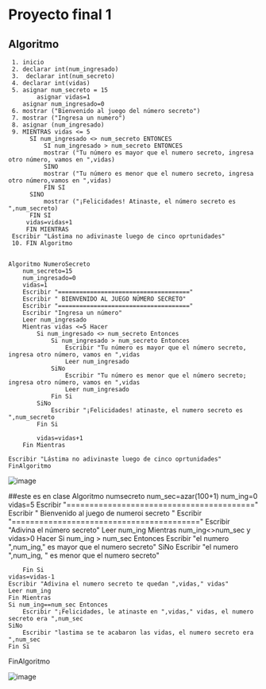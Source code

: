 # Proyecto final 1
## Algoritmo 
     1. inicio
     2. declarar int(num_ingresado)
     3.  declarar int(num_secreto)
     4. declarar int(vidas)
     5. asignar num_secreto = 15
     		asignar vidas=1
		asignar num_ingresado=0		
     6. mostrar ("Bienvenido al juego del número secreto")
     7. mostrar ("Ingresa un numero")
     8. asignar (num_ingresado)
     9. MIENTRAS vidas <= 5 
          SI num_ingresado <> num_secreto ENTONCES
              SI num_ingresado > num_secreto ENTONCES
              mostrar ("Tu número es mayor que el numero secreto, ingresa otro número, vamos en ",vidas) 
              SINO
              mostrar ("Tu número es menor que el numero secreto, ingresa otro número,vamos en ",vidas)
              FIN SI
          SINO
              mostrar ("¡Felicidades! Atinaste, el número secreto es ",num_secreto)    
          FIN SI  
         vidas=vidas+1  
         FIN MIENTRAS
	 Escribir "Lástima no adivinaste luego de cinco oprtunidades"
     10. FIN Algoritmo    
   
   
	Algoritmo NumeroSecreto
		num_secreto=15
		num_ingresado=0
		vidas=1
		Escribir "====================================="
		Escribir " BIENVENIDO AL JUEGO NÚMERO SECRETO"
		Escribir "====================================="
		Escribir "Ingresa un número"
		Leer num_ingresado
		Mientras vidas <=5 Hacer
			Si num_ingresado <> num_secreto Entonces	
				Si num_ingresado > num_secreto Entonces
					Escribir "Tu número es mayor que el número secreto, ingresa otro número, vamos en ",vidas
					Leer num_ingresado
				SiNo
					Escribir "Tu número es menor que el número secreto; ingresa otro número, vamos en ",vidas
					Leer num_ingresado
				Fin Si
			SiNo
				Escribir "¡Felicidades! atinaste, el numero secreto es ",num_secreto
			Fin Si

			vidas=vidas+1
		Fin Mientras

	Escribir "Lástima no adivinaste luego de cinco oprtunidades"
	FinAlgoritmo


![image](https://user-images.githubusercontent.com/107580905/188542826-7c7e49dd-1227-4881-95ce-5cc73350041c.png)

##este es en clase
Algoritmo numsecreto
	num_sec=azar(100+1)
	num_ing=0
	vidas=5
	Escribir "========================================="
	Escribir " Bienvenido al juego de numeroi secreto "
	Escribir "========================================="
	Escribir "Adivina el número secreto"
	Leer num_ing
	Mientras num_ing<>num_sec y vidas>0 Hacer
		Si num_ing > num_sec Entonces
			Escribir "el numero ",num_ing," es mayor que el numero secreto"
		SiNo
			Escribir "el numero ",num_ing, " es menor que el numero secreto"
		
		Fin Si
	vidas=vidas-1
	Escribir "Adivina el numero secreto te quedan ",vidas," vidas" 
	Leer num_ing
	Fin Mientras
	Si num_ing==num_sec Entonces
		Escribir "¡Felicidades, le atinaste en ",vidas," vidas, el numero secreto era ",num_sec
	SiNo
		Escribir "lastima se te acabaron las vidas, el numero secreto era ",num_sec
	Fin Si
FinAlgoritmo

  ![image](https://user-images.githubusercontent.com/107580905/188679397-59679ff7-b9d0-48f1-9b1c-718d14fbd2ef.png)

  
   
    
